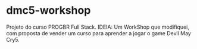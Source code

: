 # dmc5-workshop
Projeto do curso PROGBR Full Stack. 
IDEIA: Um WorkShop que modifiquei, com proposta de vender um curso para aprender a jogar o game Devil May Cry5. 

